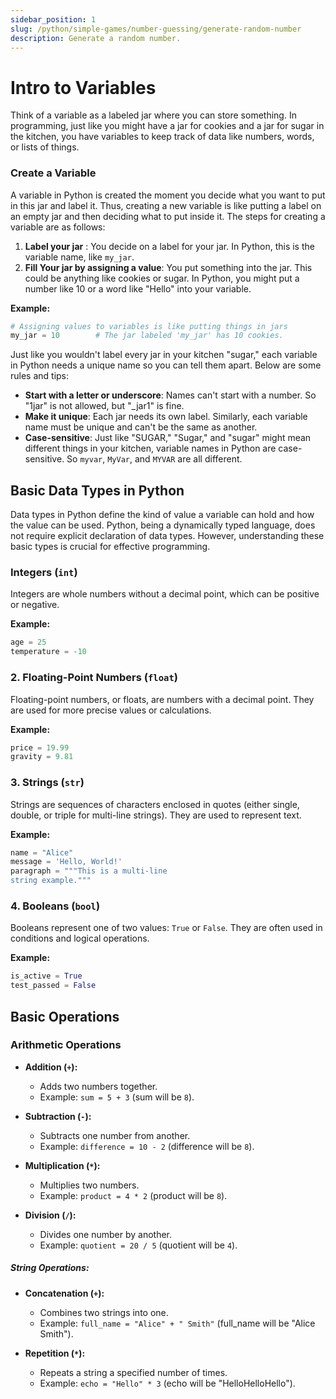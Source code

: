 ```yaml
---
sidebar_position: 1
slug: /python/simple-games/number-guessing/generate-random-number
description: Generate a random number.
---
```



# Intro to Variables

Think of a variable as a labeled jar where you can store something. In programming, just like you might have a jar for cookies and a jar for sugar in the kitchen, you have variables to keep track of data like numbers, words, or lists of things.

### Create a Variable

A variable in Python is created the moment you decide what you want to put in this jar and label it. Thus, creating a new variable is like putting a label on an empty jar and then deciding what to put inside it. The steps for creating a variable are as follows:

1. **Label your jar** : You decide on a label for your jar. In Python, this is the variable name, like `my_jar`.
2. **Fill Your jar by assigning a value**: You put something into the jar. This could be anything like cookies or sugar. In Python, you might put a number like 10 or a word like "Hello" into your variable.

**Example:**

```python
# Assigning values to variables is like putting things in jars
my_jar = 10        # The jar labeled 'my_jar' has 10 cookies.
```

Just like you wouldn't label every jar in your kitchen "sugar," each variable in Python needs a unique name so you can tell them apart. Below are some rules and tips:
- **Start with a letter or underscore**: Names can't start with a number. So "1jar" is not allowed, but "_jar1" is fine.
- **Make it unique**: Each jar needs its own label. Similarly, each variable name must be unique and can't be the same as another.
- **Case-sensitive**: Just like "SUGAR," "Sugar," and "sugar" might mean different things in your kitchen, variable names in Python are case-sensitive. So `myvar`, `MyVar`, and `MYVAR` are all different.

## Basic Data Types in Python

Data types in Python define the kind of value a variable can hold and how the value can be used. Python, being a dynamically typed language, does not require explicit declaration of data types. However, understanding these basic types is crucial for effective programming.

### Integers (`int`)

Integers are whole numbers without a decimal point, which can be positive or negative.

**Example:**
```python
age = 25
temperature = -10
```

### 2. Floating-Point Numbers (`float`)

Floating-point numbers, or floats, are numbers with a decimal point. They are used for more precise values or calculations.

**Example:**
```python
price = 19.99
gravity = 9.81
```

### 3. Strings (`str`)

Strings are sequences of characters enclosed in quotes (either single, double, or triple for multi-line strings). They are used to represent text.

**Example:**
```python
name = "Alice"
message = 'Hello, World!'
paragraph = """This is a multi-line
string example."""
```

### 4. Booleans (`bool`)

Booleans represent one of two values: `True` or `False`. They are often used in conditions and logical operations.

**Example:**
```python
is_active = True
test_passed = False
```

## Basic Operations

### Arithmetic Operations

- **Addition (`+`):**
  - Adds two numbers together.
  - Example: `sum = 5 + 3` (sum will be `8`).

- **Subtraction (`-`):**
  - Subtracts one number from another.
  - Example: `difference = 10 - 2` (difference will be `8`).

- **Multiplication (`*`):**
  - Multiplies two numbers.
  - Example: `product = 4 * 2` (product will be `8`).

- **Division (`/`):**
  - Divides one number by another.
  - Example: `quotient = 20 / 5` (quotient will be `4`).

##### String Operations:

- **Concatenation (`+`):**
  - Combines two strings into one.
  - Example: `full_name = "Alice" + " Smith"` (full_name will be "Alice Smith").

- **Repetition (`*`):**
  - Repeats a string a specified number of times.
  - Example: `echo = "Hello" * 3` (echo will be "HelloHelloHello").
